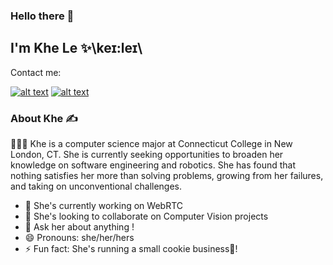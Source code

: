 ### Hello there 👋 

## I'm Khe Le  ✨\keɪ:leɪ\
Contact me:
<!-- display the social media buttons in README -->
[![alt text][1.1]][1]
[![alt text][2.1]][2]

### About Khe ✍️

👩🏻‍💻 Khe is a computer science major at Connecticut College in New London, CT. She is currently seeking opportunities to broaden her knowledge on software engineering and robotics. She has found that nothing satisfies her more than solving problems, growing from her failures, and taking on unconventional challenges.

- 🔭 She's currently working on WebRTC 
- 👯 She's looking to collaborate on Computer Vision projects
- 💬 Ask her about anything !
- 😄 Pronouns: she/her/hers
- ⚡ Fun fact: She's running a small cookie business🍪!



<!-- links to social media icons -->
[1.1]: https://img.icons8.com/doodle/48/000000/linkedin--v2.png 
[2.1]: https://img.icons8.com/doodle/48/000000/github.png

<!-- links to social media accounts  -->

[1]: https://www.linkedin.com/in/khe-v-le
[2]: http://www.github.com/khe-le

